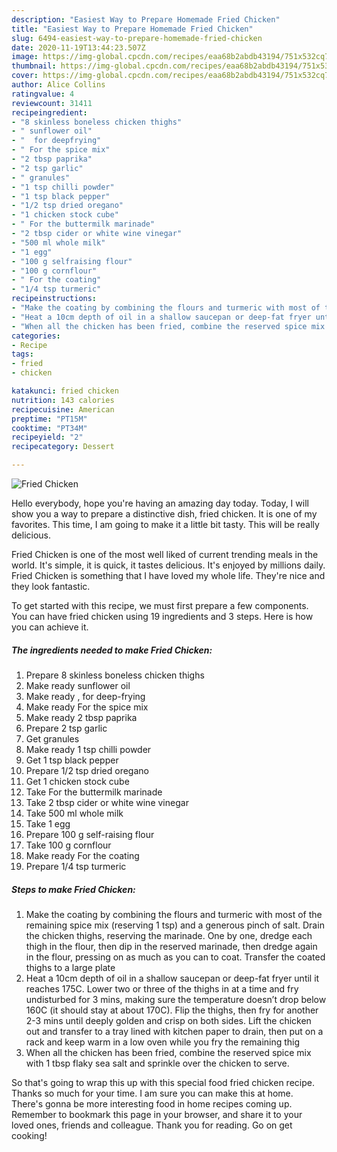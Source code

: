 ```yaml
---
description: "Easiest Way to Prepare Homemade Fried Chicken"
title: "Easiest Way to Prepare Homemade Fried Chicken"
slug: 6494-easiest-way-to-prepare-homemade-fried-chicken
date: 2020-11-19T13:44:23.507Z
image: https://img-global.cpcdn.com/recipes/eaa68b2abdb43194/751x532cq70/fried-chicken-recipe-main-photo.jpg
thumbnail: https://img-global.cpcdn.com/recipes/eaa68b2abdb43194/751x532cq70/fried-chicken-recipe-main-photo.jpg
cover: https://img-global.cpcdn.com/recipes/eaa68b2abdb43194/751x532cq70/fried-chicken-recipe-main-photo.jpg
author: Alice Collins
ratingvalue: 4
reviewcount: 31411
recipeingredient:
- "8 skinless boneless chicken thighs"
- " sunflower oil"
- "  for deepfrying"
- " For the spice mix"
- "2 tbsp paprika"
- "2 tsp garlic"
- " granules"
- "1 tsp chilli powder"
- "1 tsp black pepper"
- "1/2 tsp dried oregano"
- "1 chicken stock cube"
- " For the buttermilk marinade"
- "2 tbsp cider or white wine vinegar"
- "500 ml whole milk"
- "1 egg"
- "100 g selfraising flour"
- "100 g cornflour"
- " For the coating"
- "1/4 tsp turmeric"
recipeinstructions:
- "Make the coating by combining the flours and turmeric with most of the remaining spice mix (reserving 1 tsp) and a generous pinch of salt. Drain the chicken thighs, reserving the marinade. One by one, dredge each thigh in the flour, then dip in the reserved marinade, then dredge again in the flour, pressing on as much as you can to coat. Transfer the coated thighs to a large plate"
- "Heat a 10cm depth of oil in a shallow saucepan or deep-fat fryer until it reaches 175C. Lower two or three of the thighs in at a time and fry undisturbed for 3 mins, making sure the temperature doesn’t drop below 160C (it should stay at about 170C). Flip the thighs, then fry for another 2-3 mins until deeply golden and crisp on both sides. Lift the chicken out and transfer to a tray lined with kitchen paper to drain, then put on a rack and keep warm in a low oven while you fry the remaining thig"
- "When all the chicken has been fried, combine the reserved spice mix with 1 tbsp flaky sea salt and sprinkle over the chicken to serve."
categories:
- Recipe
tags:
- fried
- chicken

katakunci: fried chicken 
nutrition: 143 calories
recipecuisine: American
preptime: "PT15M"
cooktime: "PT34M"
recipeyield: "2"
recipecategory: Dessert

---
```



![Fried Chicken](https://img-global.cpcdn.com/recipes/eaa68b2abdb43194/751x532cq70/fried-chicken-recipe-main-photo.jpg)

Hello everybody, hope you're having an amazing day today. Today, I will show you a way to prepare a distinctive dish, fried chicken. It is one of my favorites. This time, I am going to make it a little bit tasty. This will be really delicious.

Fried Chicken is one of the most well liked of current trending meals in the world. It's simple, it is quick, it tastes delicious. It's enjoyed by millions daily. Fried Chicken is something that I have loved my whole life. They're nice and they look fantastic.




To get started with this recipe, we must first prepare a few components. You can have fried chicken using 19 ingredients and 3 steps. Here is how you can achieve it.

<!--inarticleads1-->

##### The ingredients needed to make Fried Chicken:

1. Prepare 8 skinless boneless chicken thighs
1. Make ready  sunflower oil
1. Make ready  , for deep-frying
1. Make ready  For the spice mix
1. Make ready 2 tbsp paprika
1. Prepare 2 tsp garlic
1. Get  granules
1. Make ready 1 tsp chilli powder
1. Get 1 tsp black pepper
1. Prepare 1/2 tsp dried oregano
1. Get 1 chicken stock cube
1. Take  For the buttermilk marinade
1. Take 2 tbsp cider or white wine vinegar
1. Take 500 ml whole milk
1. Take 1 egg
1. Prepare 100 g self-raising flour
1. Take 100 g cornflour
1. Make ready  For the coating
1. Prepare 1/4 tsp turmeric




<!--inarticleads2-->

##### Steps to make Fried Chicken:

1. Make the coating by combining the flours and turmeric with most of the remaining spice mix (reserving 1 tsp) and a generous pinch of salt. Drain the chicken thighs, reserving the marinade. One by one, dredge each thigh in the flour, then dip in the reserved marinade, then dredge again in the flour, pressing on as much as you can to coat. Transfer the coated thighs to a large plate
1. Heat a 10cm depth of oil in a shallow saucepan or deep-fat fryer until it reaches 175C. Lower two or three of the thighs in at a time and fry undisturbed for 3 mins, making sure the temperature doesn’t drop below 160C (it should stay at about 170C). Flip the thighs, then fry for another 2-3 mins until deeply golden and crisp on both sides. Lift the chicken out and transfer to a tray lined with kitchen paper to drain, then put on a rack and keep warm in a low oven while you fry the remaining thig
1. When all the chicken has been fried, combine the reserved spice mix with 1 tbsp flaky sea salt and sprinkle over the chicken to serve.




So that's going to wrap this up with this special food fried chicken recipe. Thanks so much for your time. I am sure you can make this at home. There's gonna be more interesting food in home recipes coming up. Remember to bookmark this page in your browser, and share it to your loved ones, friends and colleague. Thank you for reading. Go on get cooking!
